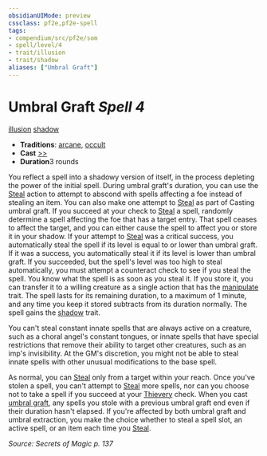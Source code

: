 ```yaml
---
obsidianUIMode: preview
cssclass: pf2e,pf2e-spell
tags:
- compendium/src/pf2e/som
- spell/level/4
- trait/illusion
- trait/shadow
aliases: ["Umbral Graft"]
---
```

# Umbral Graft *Spell 4*   
[illusion](../../Rules/traits/illusion.md)  [shadow](../../Rules/traits/shadow.md)  

- **Traditions**: [arcane](../../Rules/traits/arcane.md), [occult](../../Rules/traits/occult.md)
- **Cast** [>>](../../Rules/core-rulebook/chapter-9-playing-the-game.md#Actions "Two-Action") 
- **Duration**3 rounds

You reflect a spell into a shadowy version of itself, in the process depleting the power of the initial spell. During umbral graft's duration, you can use the [Steal](../../Rules/actions/steal.md) action to attempt to abscond with spells affecting a foe instead of stealing an item. You can also make one attempt to [Steal](../../Rules/actions/steal.md) as part of Casting umbral graft. If you succeed at your check to [Steal](../../Rules/actions/steal.md) a spell, randomly determine a spell affecting the foe that has a target entry. That spell ceases to affect the target, and you can either cause the spell to affect you or store it in your shadow. If your attempt to [Steal](../../Rules/actions/steal.md) was a critical success, you automatically steal the spell if its level is equal to or lower than umbral graft. If it was a success, you automatically steal it if its level is lower than umbral graft. If you succeeded, but the spell's level was too high to steal automatically, you must attempt a counteract check to see if you steal the spell. You know what the spell is as soon as you steal it. If you store it, you can transfer it to a willing creature as a single action that has the [manipulate](../../Rules/traits/manipulate.md) trait. The spell lasts for its remaining duration, to a maximum of 1 minute, and any time you keep it stored subtracts from its duration normally. The spell gains the [shadow](../../Rules/traits/shadow.md) trait.

You can't steal constant innate spells that are always active on a creature, such as a choral angel's constant tongues, or innate spells that have special restrictions that remove their ability to target other creatures, such as an imp's invisibility. At the GM's discretion, you might not be able to steal innate spells with other unusual modifications to the base spell.

As normal, you can [Steal](../../Rules/actions/steal.md) only from a target within your reach. Once you've stolen a spell, you can't attempt to [Steal](../../Rules/actions/steal.md) more spells, nor can you choose not to take a spell if you succeed at your [Thievery](../skills.md#Thievery) check. When you cast [umbral graft](../../../..//TTRPGShare-Pathfinder-2E-Vault/compendium/spells/umbral-graft-som.md), any spells you stole with a previous umbral graft end even if their duration hasn't elapsed. If you're affected by both umbral graft and umbral extraction, you make the choice whether to steal a spell slot, an active spell, or an item each time you [Steal](../../Rules/actions/steal.md).

*Source: Secrets of Magic p. 137*